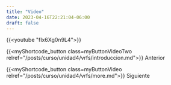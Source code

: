 ```yaml
---
title: "Video"
date: 2023-04-16T22:21:04-06:00
draft: false
---
```


{{<youtube "fIx6Xg0n9L4">}}

{{<myShortcode_button class=myButtonVideoTwo relref="/posts/curso/unidad4/vrfs/introduccion.md">}} Anterior

{{<myShortcode_button class=myButtonVideo relref="/posts/curso/unidad4/vrfs/more.md">}} Siguiente